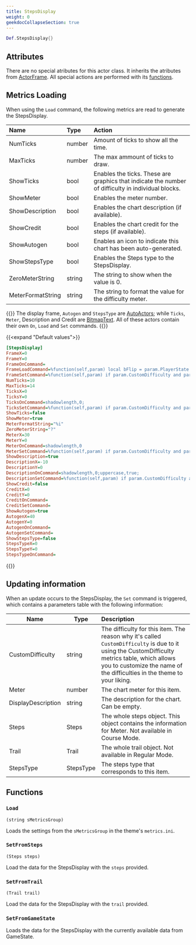 ```yaml
---
title: StepsDisplay
weight: 0
geekdocCollapseSection: true
---
```


```lua
Def.StepsDisplay{}
```

## Attributes

There are no special atributes for this actor class. It inherits the atributes from [ActorFrame](../actorframe/). All special actions are performed with its [functions](#functions).

## Metrics Loading

When using the `Load` command, the following metrics are read to generate the StepsDisplay.

| Name | Type | Action |
| :--- | :--- | :----- |
NumTicks | number | Amount of ticks to show all the time.
MaxTicks | number | The max ammount of ticks to draw.
ShowTicks | bool | Enables the ticks. These are graphics that indicate the number of difficulty in individual blocks.
ShowMeter | bool | Enables the meter number.
ShowDescription | bool | Enables the chart description (if available).
ShowCredit | bool | Enables the chart credit for the steps (if available).
ShowAutogen | bool | Enables an icon to indicate this chart has been auto-generated.
ShowStepsType | bool | Enables the Steps type to the StepsDisplay.
ZeroMeterString | string | The string to show when the value is 0.
MeterFormatString | string | The string to format the value for the difficulty meter.

{{<hint>}}
The display frame, `Autogen` and `StepsType` are [AutoActors](../_index.md); while `Ticks`, `Meter`, Description and Credit are [BitmapText](../bitmaptext/).
All of these actors contain their own `On`, `Load` and `Set` commands.
{{</hint>}}

{{<expand "Default values">}}
```ini
[StepsDisplay]
FrameX=0
FrameY=0
FrameOnCommand=
FrameLoadCommand=%function(self,param) local bFlip = param.PlayerState and param.PlayerState:GetPlayerNumber() ~= PLAYER_1; self:zoomx(bFlip and -1 or 1); end
FrameSetCommand=%function(self,param) if param.CustomDifficulty and param.CustomDifficulty ~= "" then self:diffuse(CustomDifficultyToColor(param.CustomDifficulty)) end end
NumTicks=10
MaxTicks=14
TicksX=0
TicksY=0
TicksOnCommand=shadowlength,0;
TicksSetCommand=%function(self,param) if param.CustomDifficulty and param.CustomDifficulty ~= "" then  self:diffuse(CustomDifficultyToColor(param.CustomDifficulty)) if param.Meter > 9 then self:glowshift() else self:stopeffect() end end end
ShowTicks=false
ShowMeter=true
MeterFormatString="%i"
ZeroMeterString="?"
MeterX=30
MeterY=0
MeterOnCommand=shadowlength,0
MeterSetCommand=%function(self,param) if param.CustomDifficulty and param.CustomDifficulty ~= "" then self:diffuse(CustomDifficultyToLightColor(param.CustomDifficulty)); self:strokecolor(CustomDifficultyToDarkColor(param.CustomDifficulty)); end end
ShowDescription=true
DescriptionX=-10
DescriptionY=0
DescriptionOnCommand=shadowlength,0;uppercase,true;
DescriptionSetCommand=%function(self,param) if param.CustomDifficulty and param.CustomDifficulty ~= "" then self:diffuse(CustomDifficultyToLightColor(param.CustomDifficulty)); self:strokecolor(CustomDifficultyToDarkColor(param.CustomDifficulty)); end end
ShowCredit=false
CreditX=0
CreditY=0
CreditOnCommand=
CreditSetCommand=
ShowAutogen=true
AutogenX=40
AutogenY=0
AutogenOnCommand=
AutogenSetCommand=
ShowStepsType=false
StepsTypeX=0
StepsTypeY=0
StepsTypeOnCommand=
```
{{</expand>}}

## Updating information

When an update occurs to the StepsDisplay, the `Set` command is triggered, which contains a parameters table with the following information:

| Name | Type | Description |
| ---- | ---- | :---------- |
CustomDifficulty | string | The difficulty for this item. The reason why it's called `CustomDifficulty` is due to it using the CustomDifficulty metrics table, which allows you to customize the name of the difficulties in the theme to your liking.
Meter | number | The chart meter for this item.
DisplayDescription | string | The description for the chart. Can be empty.
Steps | Steps | The whole steps object. This object contains the information for Meter. Not available in Course Mode.
Trail | Trail | The whole trail object. Not available in Regular Mode.
StepsType | StepsType | The steps type that corresponds to this item.

## Functions

### `Load`
`(string sMetricsGroup)`

Loads the settings from the `sMetricsGroup` in the theme's `metrics.ini`.

### `SetFromSteps`
`(Steps steps)`

Load the data for the StepsDisplay with the `steps` provided.

### `SetFromTrail`
`(Trail trail)`

Load the data for the StepsDisplay with the `trail` provided.

### `SetFromGameState`

Loads the data for the StepsDisplay with the currently available data from GameState.
